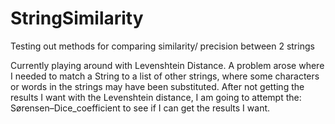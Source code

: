 # StringSimilarity
Testing out methods for comparing similarity/ precision between 2 strings

Currently playing around with Levenshtein Distance.
A problem arose where I needed to match a String to a list of other strings, where some characters or words in the strings
may have been substituted.
After not getting the results I want with the Levenshtein distance, I am going to attempt the: Sørensen–Dice_coefficient 
to see if I can get the results I want. 

